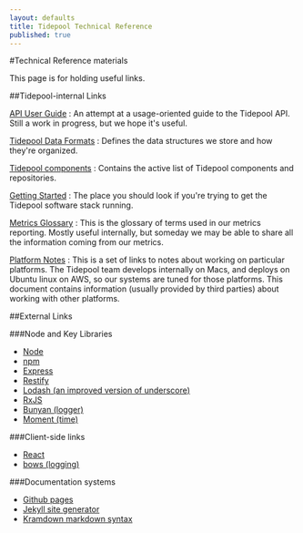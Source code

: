 ```yaml
---
layout: defaults
title: Tidepool Technical Reference
published: true
---
```


#Technical Reference materials

This page is for holding useful links.

##Tidepool-internal Links

[API User Guide](/tidepool-api)
: An attempt at a usage-oriented guide to the Tidepool API. Still a work in progress, but we hope it's useful.

[Tidepool Data Formats](/data-model/v1)
: Defines the data structures we store and how they're organized.

[Tidepool components](/tidepool-components)
: Contains the active list of Tidepool components and repositories.

[Getting Started](/starting-up-services)
: The place you should look if you're trying to get the Tidepool software stack running.

[Metrics Glossary](/metrics-glossary)
: This is the glossary of terms used in our metrics reporting. Mostly useful internally, but someday we may be able to share all the information coming from our metrics.

[Platform Notes](/platform-notes)
: This is a set of links to notes about working on particular platforms. The Tidepool team develops internally on Macs, and deploys on Ubuntu linux on AWS, so our systems are tuned for those platforms. This document contains information (usually provided by third parties) about working with other platforms.

##External Links

###Node and Key Libraries

* [Node](http://nodejs.org/)
* [npm](http://npmjs.org/)
* [Express](http://expressjs.com/)
* [Restify](http://mcavage.me/node-restify/)
* [Lodash (an improved version of underscore)](http://lodash.com/docs)
* [RxJS](http://reactive-extensions.github.io/RxJS/)
* [Bunyan (logger)](https://github.com/trentm/node-bunyan)
* [Moment (time)](http://momentjs.com/)

###Client-side links

* [React](http://facebook.github.io/react/)
* [bows (logging)](https://github.com/latentflip/bows)

###Documentation systems

* [Github pages](https://pages.github.com/)
* [Jekyll site generator](http://jekyllrb.com/docs/home/)
* [Kramdown markdown syntax](http://kramdown.gettalong.org/syntax.html)
